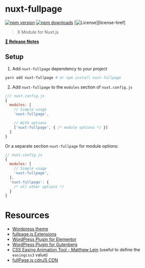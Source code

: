 # nuxt-fullpage

[![npm version][npm-version-src]][npm-version-href]
[![npm downloads][npm-downloads-src]][npm-downloads-href]
[![License][license-src]][license-href]

> X Module for Nuxt.js

[📖 **Release Notes**](./CHANGELOG.md)

## Setup

1. Add `nuxt-fullpage` dependency to your project

```bash
yarn add nuxt-fullpage # or npm install nuxt-fullpage
```

2. Add `nuxt-fullpage` to the `modules` section of `nuxt.config.js`

```js
/// nuxt.config.js
{
  modules: [
    // Simple usage
    'nuxt-fullpage',

    // With options
    ['nuxt-fullpage', { /* module options */ }]
  ]
}
```

Or a separate section `nuxt-fullpage` for module options:

```js
// nuxt.config.js
{
  modules: [
    // Simple usage
    'nuxt-fullpage',
  ],
  'nuxt-fullpage': {
    /* all other options */
  }
}
```

<!-- Badges -->
[npm-version-src]: https://img.shields.io/npm/v/@fullpage/nuxt-fullpage/latest.svg
[npm-version-href]: https://www.npmjs.com/package/@fullpage/nuxt-fullpage
[npm-downloads-src]: https://img.shields.io/npm/dm/@fullpage/nuxt-fullpage.svg
[npm-downloads-href]: https://npmjs.com/package/@fullpage/nuxt-fullpage
[license-src]: https://img.shields.io/github/license/alvarotrigo/nuxt-fullpage


# Resources

- [Wordpress theme](https://alvarotrigo.com/fullPage/utils/wordpress.html)
- [fullpage.js Extensions](https://alvarotrigo.com/fullPage/extensions/)
- [WordPress Plugin for Elementor](https://alvarotrigo.com/fullPage/wordpress-plugin-elementor/)
- [WordPress Plugin for Gutenberg](https://alvarotrigo.com/fullPage/wordpress-plugin-gutenberg/)
- [CSS Easing Animation Tool - Matthew Lein](http://matthewlein.com/ceaser/) (useful to define the `easingcss3` value)
- [fullPage.js cdnJS CDN](https://cdnjs.com/libraries/fullPage.js)